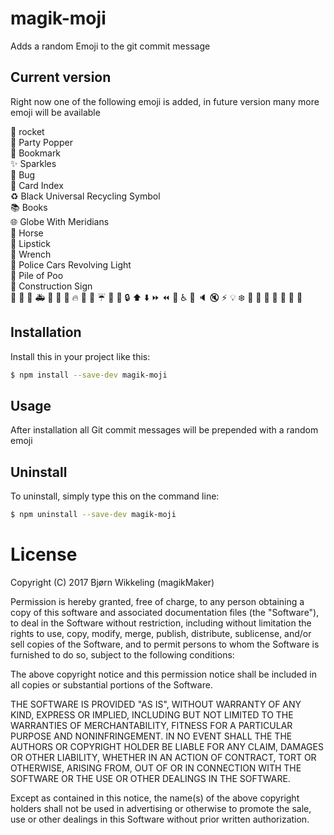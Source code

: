 magik-moji
============
Adds a random Emoji to the git commit message

Current version
---------------
Right now one of the following emoji is added, in future version many more 
emoji will be available
  
🚀  rocket  
🎉  Party Popper  
🔖  Bookmark  
✨  Sparkles  
🐛  Bug  
📇  Card Index  
♻   ️Black Universal Recycling Symbol  
📚  Books  
🌐  Globe With Meridians  
🐎  Horse  
💄  Lipstick  
🔧  Wrench  
🚨  Police Cars Revolving Light  
💩  Pile of Poo  
🚧  Construction Sign  
🎨
📰
📝
🚑
🐧
🍎
🏁
🔥
🚜
🎨
☔️
🔬
💚
🔒
⬆️
⬇️
⏩
⏪
👕
♿️
💎
🔈
🔇
⚡️
💡
❄️
🎀
🐘
🐬
🍃
🏦
🐳
🤝

Installation
------------
Install this in your project like this:
```bash
$ npm install --save-dev magik-moji
```

Usage
-----
After installation all Git commit messages will be prepended with a random emoji

Uninstall
---------
To uninstall, simply type this on the command line:
```bash
$ npm uninstall --save-dev magik-moji
```


License
=======

Copyright (C) 2017 Bjørn Wikkeling (magikMaker)


Permission is hereby granted, free of charge, to any person obtaining a copy of 
this software and associated documentation files (the "Software"), to deal in 
the Software without restriction, including without limitation the rights to 
use, copy, modify, merge, publish, distribute, sublicense, and/or sell copies 
of the Software, and to permit persons to whom the Software is furnished to do 
so, subject to the following conditions:

The above copyright notice and this permission notice shall be included in all 
copies or substantial portions of the Software.

THE SOFTWARE IS PROVIDED "AS IS", WITHOUT WARRANTY OF ANY KIND, EXPRESS OR 
IMPLIED, INCLUDING BUT NOT LIMITED TO THE WARRANTIES OF MERCHANTABILITY, 
FITNESS FOR A PARTICULAR PURPOSE AND NONINFRINGEMENT. IN NO EVENT SHALL THE 
THE AUTHORS OR COPYRIGHT HOLDER BE LIABLE FOR ANY CLAIM, DAMAGES OR OTHER 
LIABILITY, WHETHER IN AN ACTION OF CONTRACT, TORT OR OTHERWISE, ARISING FROM, 
OUT OF OR IN CONNECTION WITH THE SOFTWARE OR THE USE OR OTHER DEALINGS IN THE 
SOFTWARE.

Except as contained in this notice, the name(s) of the above copyright holders 
shall not be used in advertising or otherwise to promote the sale, use or other 
dealings in this Software without prior written authorization.

